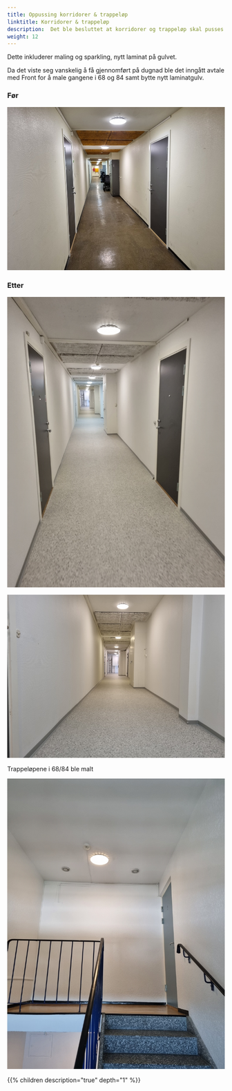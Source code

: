 ```yaml
---
title: Oppussing korridorer & trappeløp
linktitle: Korridorer & trappeløp
description:  Det ble besluttet at korridorer og trappeløp skal pusses opp på dugnad på generalforsamlingen for 2020.
weight: 12
---
```


Dette inkluderer maling og sparkling, nytt laminat på gulvet. 

Da det viste seg vanskelig å få gjennomført på dugnad ble det inngått avtale med Front for å male gangene i 68 og 84 samt bytte nytt laminatgulv.

### Før

[![Hallwaysafter](hallwaysbefore1s.jpg)](hallwaysbefore1.jpg )

### Etter 

[![Hallwaysafter](hallwaysafter1s.jpg)](hallwaysafter1.jpg )

[![Hallwaysafter](hallwaysafter2s.jpg)](hallwaysafter2.jpg)

Trappeløpene i 68/84 ble malt

[![Hallwaysafter](hallwaysafter3s.jpg)](hallwaysafter3.jpg)


{{% children description="true" depth="1" %}}
